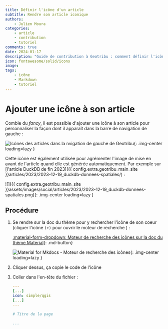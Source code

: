 ```yaml
---
title: Définir l'icône d'un article
subtitle: Rendre son article iconique
authors:
    - Julien Moura
categories:
    - article
    - contribution
    - tutoriel
comments: true
date: 2024-01-17
description: "Guide de contribution à Geotribu : comment définir l'icône d'un article pour le menu de navigation et la 'social card'."
icon: fontawesome/solid/icons
image:
tags:
    - icône
    - Markdown
    - tutoriel
---
```


# Ajouter une icône à son article

Comble du _fancy_, il est possible d'ajouter une icône à son article pour personnaliser la façon dont il apparaît dans la barre de navigation de gauche :

![Icônes des articles dans la nvigation de gauche de Geotribu](https://cdn.geotribu.fr/img/internal/contribution/icone_pages/icones_pages_navigation_gauche.webp){: .img-center loading=lazy }

Cette icône est également utilisée pour agrémenter l'image de mise en avant de l'article quand elle est générée automatiquement. Par exemple sur [l'article DuckDB de fin 2023]({{ config.extra.geotribu_main_site }}articles/2023/2023-12-19_duckdb-donnees-spatiales/) :

![]({{ config.extra.geotribu_main_site }}assets/images/social/articles/2023/2023-12-19_duckdb-donnees-spatiales.png){: .img-center loading=lazy }

## Procédure

1. Se rendre sur la doc du thème pour y rechercher l'icône de son coeur (cliquer l'icône `(+)` pour ouvrir le moteur de recherche ) :

    [:material-form-dropdown: Moteur de recherche des icônes sur la doc du thème Material](https://squidfunk.github.io/mkdocs-material/reference/#setting-the-page-icon){: .md-button}

    ![Material for Mkdocs - Moteur de recherche des icônes](https://cdn.geotribu.fr/img/internal/contribution/icone_pages/chercher_icone_pages.webp){: .img-center loading=lazy }

1. Cliquer dessus, ça copie le code de l'icône
1. Coller dans l'en-tête du fichier :

    ```yaml
    ---
    [...]
    icon: simple/qgis
    [...]
    ---

    # Titre de la page

    ...
    ```

